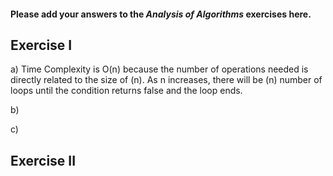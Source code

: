 #### Please add your answers to the **_Analysis of Algorithms_** exercises here.

## Exercise I

a)
Time Complexity is O(n) because the number of operations needed is directly related to the size of (n). As n increases, there will be (n) number of loops until the condition returns false and the loop ends.

b)

c)

## Exercise II

